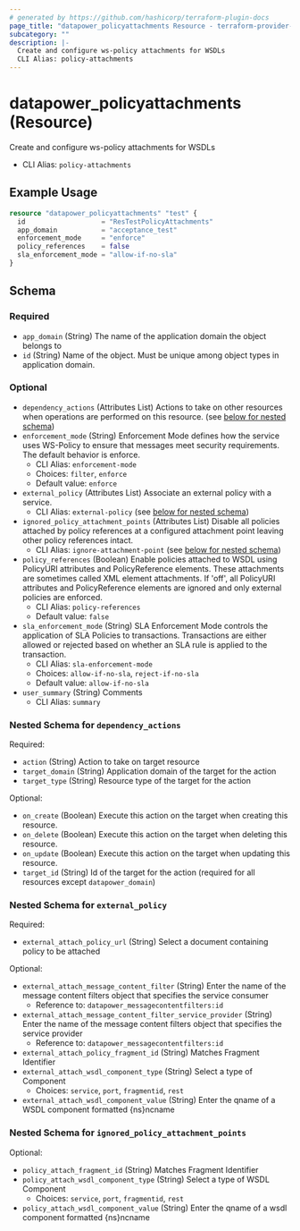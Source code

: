 ```yaml
---
# generated by https://github.com/hashicorp/terraform-plugin-docs
page_title: "datapower_policyattachments Resource - terraform-provider-datapower"
subcategory: ""
description: |-
  Create and configure ws-policy attachments for WSDLs
  CLI Alias: policy-attachments
---
```


# datapower_policyattachments (Resource)

Create and configure ws-policy attachments for WSDLs
  - CLI Alias: `policy-attachments`

## Example Usage

```terraform
resource "datapower_policyattachments" "test" {
  id                   = "ResTestPolicyAttachments"
  app_domain           = "acceptance_test"
  enforcement_mode     = "enforce"
  policy_references    = false
  sla_enforcement_mode = "allow-if-no-sla"
}
```

<!-- schema generated by tfplugindocs -->
## Schema

### Required

- `app_domain` (String) The name of the application domain the object belongs to
- `id` (String) Name of the object. Must be unique among object types in application domain.

### Optional

- `dependency_actions` (Attributes List) Actions to take on other resources when operations are performed on this resource. (see [below for nested schema](#nestedatt--dependency_actions))
- `enforcement_mode` (String) Enforcement Mode defines how the service uses WS-Policy to ensure that messages meet security requirements. The default behavior is enforce.
  - CLI Alias: `enforcement-mode`
  - Choices: `filter`, `enforce`
  - Default value: `enforce`
- `external_policy` (Attributes List) Associate an external policy with a service.
  - CLI Alias: `external-policy` (see [below for nested schema](#nestedatt--external_policy))
- `ignored_policy_attachment_points` (Attributes List) Disable all policies attached by policy references at a configured attachment point leaving other policy references intact.
  - CLI Alias: `ignore-attachment-point` (see [below for nested schema](#nestedatt--ignored_policy_attachment_points))
- `policy_references` (Boolean) Enable policies attached to WSDL using PolicyURI attributes and PolicyReference elements. These attachments are sometimes called XML element attachments. If 'off', all PolicyURI attributes and PolicyReference elements are ignored and only external policies are enforced.
  - CLI Alias: `policy-references`
  - Default value: `false`
- `sla_enforcement_mode` (String) SLA Enforcement Mode controls the application of SLA Policies to transactions. Transactions are either allowed or rejected based on whether an SLA rule is applied to the transaction.
  - CLI Alias: `sla-enforcement-mode`
  - Choices: `allow-if-no-sla`, `reject-if-no-sla`
  - Default value: `allow-if-no-sla`
- `user_summary` (String) Comments
  - CLI Alias: `summary`

<a id="nestedatt--dependency_actions"></a>
### Nested Schema for `dependency_actions`

Required:

- `action` (String) Action to take on target resource
- `target_domain` (String) Application domain of the target for the action
- `target_type` (String) Resource type of the target for the action

Optional:

- `on_create` (Boolean) Execute this action on the target when creating this resource.
- `on_delete` (Boolean) Execute this action on the target when deleting this resource.
- `on_update` (Boolean) Execute this action on the target when updating this resource.
- `target_id` (String) Id of the target for the action (required for all resources except `datapower_domain`)


<a id="nestedatt--external_policy"></a>
### Nested Schema for `external_policy`

Required:

- `external_attach_policy_url` (String) Select a document containing policy to be attached

Optional:

- `external_attach_message_content_filter` (String) Enter the name of the message content filters object that specifies the service consumer
  - Reference to: `datapower_messagecontentfilters:id`
- `external_attach_message_content_filter_service_provider` (String) Enter the name of the message content filters object that specifies the service provider
  - Reference to: `datapower_messagecontentfilters:id`
- `external_attach_policy_fragment_id` (String) Matches Fragment Identifier
- `external_attach_wsdl_component_type` (String) Select a type of Component
  - Choices: `service`, `port`, `fragmentid`, `rest`
- `external_attach_wsdl_component_value` (String) Enter the qname of a WSDL component formatted {ns}ncname


<a id="nestedatt--ignored_policy_attachment_points"></a>
### Nested Schema for `ignored_policy_attachment_points`

Optional:

- `policy_attach_fragment_id` (String) Matches Fragment Identifier
- `policy_attach_wsdl_component_type` (String) Select a type of WSDL Component
  - Choices: `service`, `port`, `fragmentid`, `rest`
- `policy_attach_wsdl_component_value` (String) Enter the qname of a wsdl component formatted {ns}ncname
